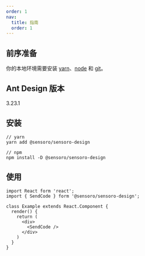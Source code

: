 ```yaml
---
order: 1
nav:
  title: 指南
  order: 1
---
```


## 前序准备

你的本地环境需要安装 [yarn](https://yarnpkg.com)、[node](http://nodejs.org/) 和 [git](https://git-scm.com/)。

## Ant Design 版本

3.23.1

## 安装

```
// yarn
yarn add @sensoro/sensoro-design

// npm
npm install -D @sensoro/sensoro-design
```

## 使用

```
import React form 'react';
import { SendCode } form '@sensoro/sensoro-design';

class Example extends React.Component {
  render() {
    return (
      <div>
        <SendCode />
      </div>
    )
  }
}

```
